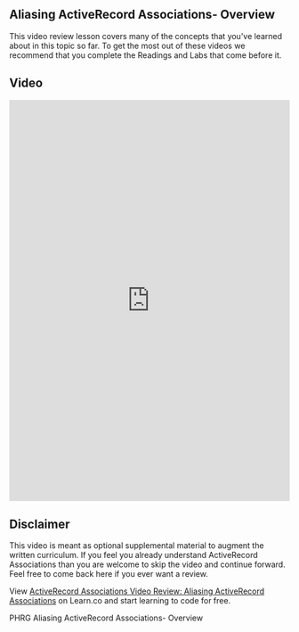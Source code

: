 ## Aliasing ActiveRecord Associations- Overview

This video review lesson covers many of the concepts that you've learned about in this topic so far. To get the most out of these videos we recommend that you complete the Readings and Labs that come before it. 

## Video
<iframe width="100%" height="720" src="https://www.youtube.com/embed/WVBWlnUghOI?rel=0&amp;showinfo=0" frameborder="0" allowfullscreen></iframe>

## Disclaimer
This video is meant as optional supplemental material to augment the written curriculum. If you feel you already understand ActiveRecord Associations than you are welcome to skip the video and continue forward. Feel free to come back here if you ever want a review.

<p class='util--hide'>View <a href='https://learn.co/lessons/activerecord-associations-video-review-aliasing-activerecord-associations'>ActiveRecord Associations Video Review: Aliasing ActiveRecord Associations</a> on Learn.co and start learning to code for free.</p>
<p data-visibility='hidden'>PHRG Aliasing ActiveRecord Associations- Overview</p>